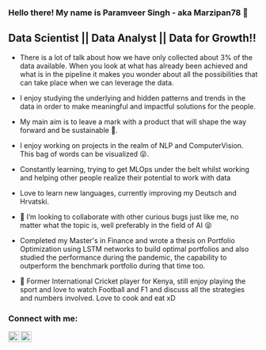 ### Hello there! My name is Paramveer Singh - aka Marzipan78 👋


## Data Scientist || Data Analyst || Data for Growth!!

- There is a lot of talk about how we have only collected about 3% of the data available. When you look at what has already been achieved and what is in the pipeline
it makes you wonder about all the possibilities that can take place when we can leverage the data.
- I enjoy studying the underlying and hidden patterns and trends in the data in order to make meaningful and impactful solutions for the people.
- My main aim is to leave a mark with a product that will shape the way forward and be sustainable 🌱.
- I enjoy working on projects in the realm of NLP and ComputerVision. This bag of words can be visualized 😝.

- Constantly learning, trying to get MLOps under the belt whilst working and helping other people realize their potential to work with data
- Love to learn new languages, currently improving my Deutsch and Hrvatski.
- 👯 I’m looking to collaborate with other curious bugs just like me, no matter what the topic is, well preferably in the field of AI 😝
- Completed my Master's in Finance and wrote a thesis on Portfolio Optimization using LSTM networks to build optimal portfolios and also studied the performance during the pandemic, the capability to outperform the benchmark portfolio during that time too.
- 🥅 Former International Cricket player for Kenya, still enjoy playing the sport and love to watch Football and F1 and discuss all the strategies and numbers involved. Love to cook and eat xD


### Connect with me:


[<img align="left" alt="paramveer-singh07 | LinkedIn" width="22px" src="https://cdn.jsdelivr.net/npm/simple-icons@v3/icons/linkedin.svg" />][linkedin]
[<img align="left" alt="a_slygabru/ | Instagram" width="22px" src="https://cdn.jsdelivr.net/npm/simple-icons@v3/icons/instagram.svg" />][instagram]

<br />




[instagram]: https://instagram.com/a_slygabru/
[linkedin]: https://www.linkedin.com/in/paramveer-singh07/

